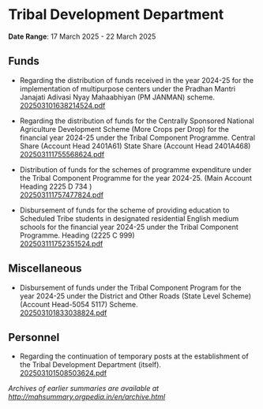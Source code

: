 # Tribal Development Department

**Date Range**: 17 March 2025 - 22 March 2025


## Funds
- Regarding the distribution of funds received in the year 2024-25 for the implementation of multipurpose centers under the Pradhan Mantri Janajati Adivasi Nyay Mahaabhiyan (PM JANMAN) scheme.\
  [202503101638214524.pdf](https://gr.maharashtra.gov.in/Site/Upload/Government%20Resolutions/English/202503101638214524.pdf)

- Regarding the distribution of funds for the Centrally Sponsored National Agriculture Development Scheme (More Crops per Drop) for the financial year 2024-25 under the Tribal Component Programme. Central Share (Account Head 2401A61) State Share (Account Head 2401A468)\
  [202503111755568624.pdf](https://gr.maharashtra.gov.in/Site/Upload/Government%20Resolutions/English/202503111755568624....pdf)

- Distribution of funds for the schemes of programme expenditure under the Tribal Component Programme for the year 2024-25. (Main Account Heading 2225 D 734 )\
  [202503111757477824.pdf](https://gr.maharashtra.gov.in/Site/Upload/Government%20Resolutions/English/202503111757477824.pdf)

- Disbursement of funds for the scheme of providing education to Scheduled Tribe students in designated residential English medium schools for the financial year 2024-25 under the Tribal Component Programme. Heading (2225 C 999)\
  [202503111752351524.pdf](https://gr.maharashtra.gov.in/Site/Upload/Government%20Resolutions/English/202503111752351524.pdf)

## Miscellaneous
- Disbursement of funds under the Tribal Component Program for the year 2024-25 under the District and Other Roads (State Level Scheme) (Account Head-5054 5117) Scheme.\
  [202503101833038824.pdf](https://gr.maharashtra.gov.in/Site/Upload/Government%20Resolutions/English/202503101833038824.pdf)

## Personnel
- Regarding the continuation of temporary posts at the establishment of the Tribal Development Department (itself).\
  [202503101508503624.pdf](https://gr.maharashtra.gov.in/Site/Upload/Government%20Resolutions/English/202503101508503624.pdf)


*Archives of earlier summaries are available at http://mahsummary.orgpedia.in/en/archive.html*